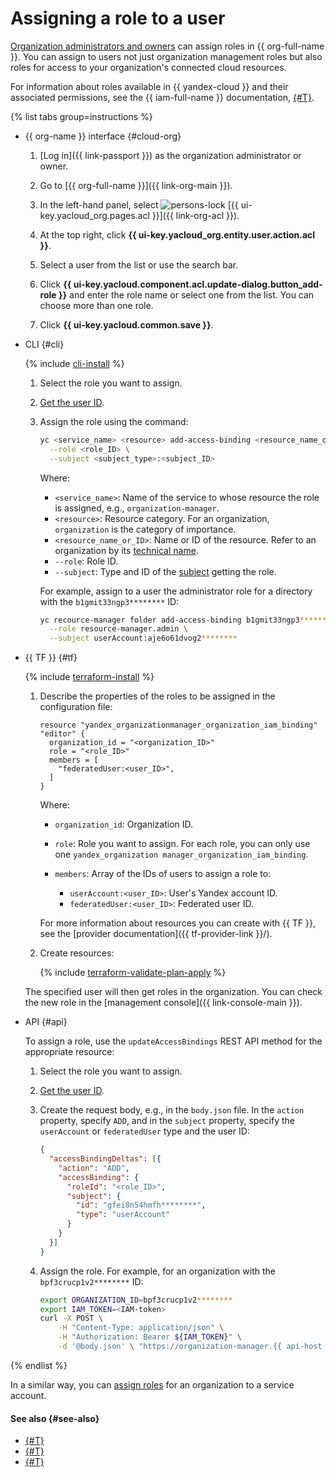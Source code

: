 # Assigning a role to a user

[Organization administrators and owners](add-org-admin.md) can assign roles in {{ org-full-name }}. You can assign to users not just organization management roles but also roles for access to your organization's connected cloud resources.

For information about roles available in {{ yandex-cloud }} and their associated permissions, see the {{ iam-full-name }} documentation, [{#T}](../../iam/roles-reference.md).

{% list tabs group=instructions %}

- {{ org-name }} interface {#cloud-org}

   1. [Log in]({{ link-passport }}) as the organization administrator or owner.

   1. Go to [{{ org-full-name }}]({{ link-org-main }}).

   1. In the left-hand panel, select ![persons-lock](../../_assets/console-icons/persons-lock.svg) [{{ ui-key.yacloud_org.pages.acl }}]({{ link-org-acl }}).

   1. At the top right, click **{{ ui-key.yacloud_org.entity.user.action.acl }}**.

   1. Select a user from the list or use the search bar.

   1. Click **{{ ui-key.yacloud.component.acl.update-dialog.button_add-role }}** and enter the role name or select one from the list. You can choose more than one role.

   1. Click **{{ ui-key.yacloud.common.save }}**.

- CLI {#cli}

   {% include [cli-install](../../_includes/cli-install.md) %}

   1. Select the role you want to assign.

   1. [Get the user ID](../operations/users-get.md).

   1. Assign the role using the command:

      ```bash
      yc <service_name> <resource> add-access-binding <resource_name_or_ID> \
        --role <role_ID> \
        --subject <subject_type>:<subject_ID>
      ```

      Where:

      * `<service_name>`: Name of the service to whose resource the role is assigned, e.g., `organization-manager`.
      * `<resource>`: Resource category. For an organization, `organization` is the category of importance.
      * `<resource_name_or_ID>`: Name or ID of the resource. Refer to an organization by its [technical name](../operations/org-profile.md).
      * `--role`: Role ID.
      * `--subject`: Type and ID of the [subject](../../iam/concepts/access-control/index.md#subject) getting the role.

      For example, assign to a user the administrator role for a directory with the `b1gmit33ngp3********` ID:

      ```bash
      yc recource-manager folder add-access-binding b1gmit33ngp3******** \
        --role resource-manager.admin \
        --subject userAccount:aje6o61dvog2********
      ```

- {{ TF }} {#tf}

   {% include [terraform-install](../../_includes/terraform-install.md) %}

   1. Describe the properties of the roles to be assigned in the configuration file:

      ```hcl
      resource "yandex_organizationmanager_organization_iam_binding" "editor" {
        organization_id = "<organization_ID>"
        role = "<role_ID>"
        members = [
          "federatedUser:<user_ID>",
        ]
      }
      ```

      Where:

      * `organization_id`: Organization ID.
      * `role`: Role you want to assign. For each role, you can only use one `yandex_organization manager_organization_iam_binding`.
      * `members`: Array of the IDs of users to assign a role to:

         * `userAccount:<user_ID>`: User's Yandex account ID.
         * `federatedUser:<user_ID>`: Federated user ID.

      For more information about resources you can create with {{ TF }}, see the [provider documentation]({{ tf-provider-link }}/).

   1. Create resources:

      {% include [terraform-validate-plan-apply](../../_tutorials/terraform-validate-plan-apply.md) %}

   The specified user will then get roles in the organization. You can check the new role in the [management console]({{ link-console-main }}).

- API {#api}

   To assign a role, use the `updateAccessBindings` REST API method for the appropriate resource:

   1. Select the role you want to assign.

   1. [Get the user ID](../operations/users-get.md).

   1. Create the request body, e.g., in the `body.json` file. In the `action` property, specify `ADD`, and in the `subject` property, specify the `userAccount` or `federatedUser` type and the user ID:

      ```json
      {
        "accessBindingDeltas": [{
          "action": "ADD",
          "accessBinding": {
            "roleId": "<role_ID>",
            "subject": {
              "id": "gfei8n54hmfh********",
              "type": "userAccount"
            }
          }
        }]
      }
      ```

   1. Assign the role. For example, for an organization with the `bpf3crucp1v2********` ID:

      ```bash
      export ORGANIZATION_ID=bpf3crucp1v2********
      export IAM_TOKEN=<IAM-token>
      curl -X POST \
          -H "Content-Type: application/json" \
          -H "Authorization: Bearer ${IAM_TOKEN}" \
          -d '@body.json' \	"https://organization-manager.{{ api-host }}/organization-manager/v1/organizations/${ORGANIZATION_ID}:updateAccessBindings"
      ```

{% endlist %}

In a similar way, you can [assign roles](../../iam/operations/sa/assign-role-for-sa.md#binding-role-organization) for an organization to a service account.

#### See also {#see-also}

* [{#T}](../../iam/operations/sa/set-access-bindings.md)
* [{#T}](../../resource-manager/operations/cloud/set-access-bindings.md)
* [{#T}](../../resource-manager/operations/folder/set-access-bindings.md)
